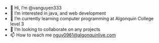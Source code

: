 - 👋 Hi, I’m @vanguyen333
- 👀 I’m interested in java, and web development
- 🌱 I’m currently learning computer programming at Algonquin College level 3
- 💞️ I’m looking to collaborate on any projects
- 📫 How to reach me nguy0961@algonquinlive.com

<!---
vanguyen333/vanguyen333 is a ✨ special ✨ repository because its `README.md` (this file) appears on your GitHub profile.
You can click the Preview link to take a look at your changes.
--->
